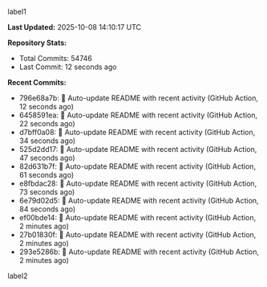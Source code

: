 
label1 
<!-- ACTIVITY_START -->
**Last Updated:** 2025-10-08 14:10:17 UTC

**Repository Stats:**
- Total Commits: 54746
- Last Commit: 12 seconds ago

**Recent Commits:**
- 796e68a7b: 🤖 Auto-update README with recent activity (GitHub Action, 12 seconds ago)
- 6458591ea: 🤖 Auto-update README with recent activity (GitHub Action, 22 seconds ago)
- d7bff0a08: 🤖 Auto-update README with recent activity (GitHub Action, 34 seconds ago)
- 525d2dd17: 🤖 Auto-update README with recent activity (GitHub Action, 47 seconds ago)
- 82d631b7f: 🤖 Auto-update README with recent activity (GitHub Action, 61 seconds ago)
- e8fbdac28: 🤖 Auto-update README with recent activity (GitHub Action, 73 seconds ago)
- 6e79d02d5: 🤖 Auto-update README with recent activity (GitHub Action, 84 seconds ago)
- ef00bde14: 🤖 Auto-update README with recent activity (GitHub Action, 2 minutes ago)
- 27b01830f: 🤖 Auto-update README with recent activity (GitHub Action, 2 minutes ago)
- 293e5286b: 🤖 Auto-update README with recent activity (GitHub Action, 2 minutes ago)
<!-- ACTIVITY_END -->

label2
